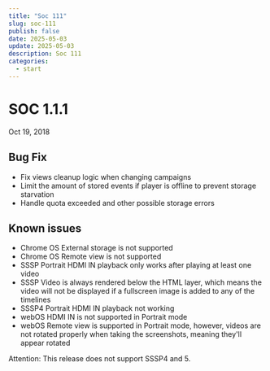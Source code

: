```yaml
---
title: "Soc 111"
slug: soc-111
publish: false
date: 2025-05-03
update: 2025-05-03
description: Soc 111
categories:
  - start
---
```


SOC 1.1.1
=========

Oct 19, 2018

Bug Fix
-------

* Fix views cleanup logic when changing campaigns
* Limit the amount of stored events if player is offline to prevent storage starvation
* Handle quota exceeded and other possible storage errors

Known issues
------------

* Chrome OS External storage is not supported
* Chrome OS Remote view is not supported
* SSSP Portrait HDMI IN playback only works after playing at least one video
* SSSP Video is always rendered below the HTML layer, which means the video will not be displayed if a fullscreen image is added to any of the timelines
* SSSP4 Portrait HDMI IN playback not working
* webOS HDMI IN is not supported in Portrait mode
* webOS Remote view is supported in Portrait mode, however, videos are not rotated properly when taking the screenshots, meaning they'll appear rotated

Attention: This release does not support SSSP4 and 5.
